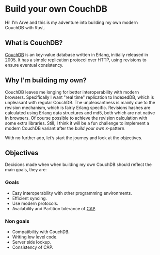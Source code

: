 # Build your own CouchDB
Hi! I'm Arve and this is my adventure into building my own modern CouchDB with Rust.

## What is CouchDB?
[CouchDB] is an key-value database written in Erlang, initially released in 2005. It has a simple replication protocol over HTTP, using revisions to ensure eventual consistency.

## Why I'm building my own?
CouchDB leaves me longing for better interoperability with modern browsers. Specifically I want "real time" replication to IndexedDB, which is unpleasant with regular CouchDB. The unpleasantness is mainly due to the revision mechanism, which is fairly Erlang specific. Revisions hashes are calculated using Erlang data structures and md5, both which are not native in browsers. Of course possible to achieve the revision calculation with some extra libraries. Still, I think it will be a fun challenge to implement a modern CouchDB variant after the *build your own x*-pattern.

With no further ado, let’s start the journey and look at the objectives.

## Objectives
Decisions made when when building my own CouchDB should reflect the main goals, they are:

### Goals
- Easy interoperability with other programming environments.
- Efficient syncing.
- Use modern protocols.
- Availability and Partition tolerance of [CAP].

### Non goals
- Compatibility with CouchDB.
- Writing low level code.
- Server side lookup.
- Consistency of CAP.

[CouchDB]: https://couchdb.apache.org/
[CAP]: https://en.wikipedia.org/wiki/CAP_theorem
